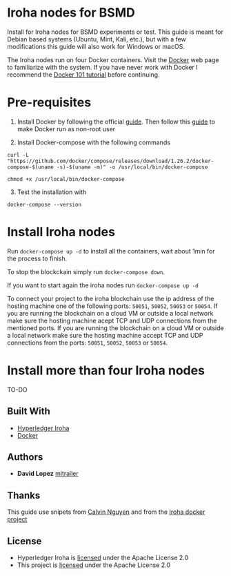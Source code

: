 # Iroha nodes for BSMD
Install for Iroha nodes for BSMD experiments or test. This guide is meant for Debian based systems (Ubuntu, 
Mint, Kali, etc.), but with a few modifications this guide will also work for Windows or macOS. 

The Iroha nodes run on four Docker containers. Visit the [Docker](https://www.docker.com/) web page to familiarize 
with the system. If you have never work with Docker I recommend the 
[Docker 101 tutorial](https://www.docker.com/101-tutorial) before continuing.   

# Pre-requisites
1. Install Docker by following the official [guide](https://docs.docker.com/engine/install/ubuntu/). Then follow this
[guide](https://docs.docker.com/engine/install/linux-postinstall/) to make Docker run as non-root user

2. Install Docker-compose with the following commands
```commandline
curl -L "https://github.com/docker/compose/releases/download/1.26.2/docker-compose-$(uname -s)-$(uname -m)" -o /usr/local/bin/docker-compose
```
```commandline
chmod +x /usr/local/bin/docker-compose
```
3. Test the installation with
```commandline
docker-compose --version
```
# Install Iroha nodes
Run ```docker-compose up -d``` to install all the containers, wait about 1min for the process to finish.

To stop the blockckain simply run ```docker-compose down```.

If you want to start again the iroha nodes run ```docker-compose up -d```

To connect your project to the iroha blockchain use the ip address of the hosting machine one of the following ports: 
`50051`, `50052`, `50053` or `50054`. If you are running the blockchain on a cloud VM or outside a local network make 
sure the hosting machine acept TCP and UDP connections from the mentioned ports. If you are running the blockchain 
on a cloud VM or outside a local network make sure the hosting machine accept TCP and UDP connections from the ports:
`50051`, `50052`, `50053` or `50054`. 

# Install more than four Iroha nodes
TO-DO

## Built With
* [Hyperledger Iroha](https://github.com/hyperledger/iroha)
* [Docker](https://www.docker.com/)

## Authors
* **David Lopez** [mitrailer](https://github.com/mitrailer)

## Thanks
This guide use snipets from [Calvin Nguyen](https://levelup.gitconnected.com/the-easiest-docker-docker-compose-setup-on-compute-engine-ec171c09a29a)
and from the [Iroha docker project](https://github.com/hyperledger/iroha/tree/master/docker) 


## License

* Hyperledger Iroha is [licensed](https://github.com/hyperledger/iroha/blob/master/LICENSE) under the Apache License 2.0 
* This project is [licensed](LICENSE.md) under the Apache License 2.0